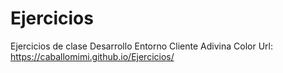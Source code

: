 # Ejercicios
Ejercicios de clase Desarrollo Entorno Cliente
Adivina Color 
Url: https://caballomimi.github.io/Ejercicios/

